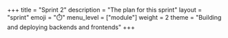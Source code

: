 +++
title = "Sprint 2"
description = "The plan for this sprint"
layout = "sprint"
emoji = "⏱️"
menu_level = ["module"]
weight = 2
theme = "Building and deploying backends and frontends"
+++
